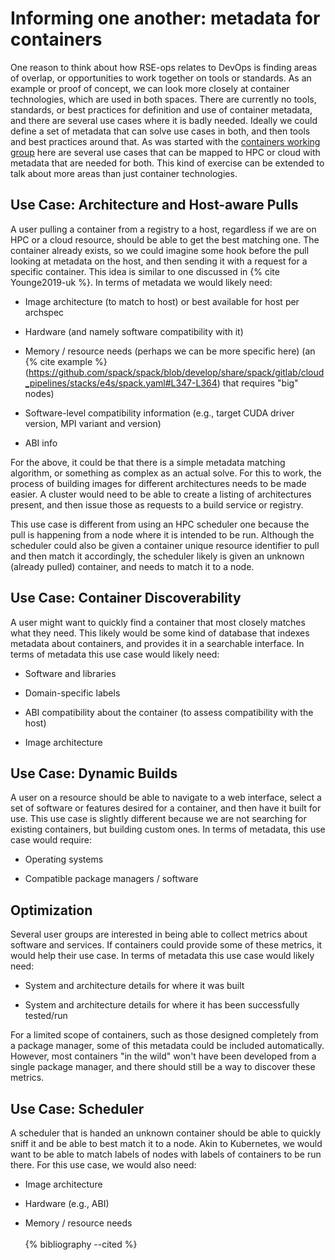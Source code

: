 # Informing one another: metadata for containers

One reason to think about how RSE-ops relates to DevOps is finding areas
of overlap, or opportunities to work together on tools or standards. As
an example or proof of concept, we can look more closely at container
technologies, which are used in both spaces. There are currently no
tools, standards, or best practices for definition and use of container
metadata, and there are several use cases where it is badly needed.
Ideally we could define a set of metadata that can solve use cases in
both, and then tools and best practices around that. As was started with
the [containers working
group](https://supercontainers.github.io/containers-wg) here are several
use cases that can be mapped to HPC or cloud with metadata that are
needed for both. This kind of exercise can be extended to talk about
more areas than just container technologies.

## Use Case: Architecture and Host-aware Pulls

A user pulling a container from a registry to a host, regardless if we
are on HPC or a cloud resource, should be able to get the best matching
one. The container already exists, so we could imagine some hook before
the pull looking at metadata on the host, and then sending it with a
request for a specific container. This idea is similar to one discussed
in {% cite Younge2019-uk %}. In terms of metadata we would likely need:

-   Image architecture (to match to host) or best available for host per
    archspec

-   Hardware (and namely software compatibility with it)

-   Memory / resource needs (perhaps we can be more specific here) (an
    {% cite example %}(https://github.com/spack/spack/blob/develop/share/spack/gitlab/cloud_pipelines/stacks/e4s/spack.yaml#L347-L364)
    that requires \"big\" nodes)

-   Software-level compatibility information (e.g., target CUDA driver
    version, MPI variant and version)

-   ABI info

For the above, it could be that there is a simple metadata matching
algorithm, or something as complex as an actual solve. For this to work,
the process of building images for different architectures needs to be
made easier. A cluster would need to be able to create a listing of
architectures present, and then issue those as requests to a build
service or registry.

This use case is different from using an HPC scheduler one because the
pull is happening from a node where it is intended to be run. Although
the scheduler could also be given a container unique resource identifier
to pull and then match it accordingly, the scheduler likely is given an
unknown (already pulled) container, and needs to match it to a node.

## Use Case: Container Discoverability

A user might want to quickly find a container that most closely matches
what they need. This likely would be some kind of database that indexes
metadata about containers, and provides it in a searchable interface. In
terms of metadata this use case would likely need:

-   Software and libraries

-   Domain-specific labels

-   ABI compatibility about the container (to assess compatibility with
    the host)

-   Image architecture

## Use Case: Dynamic Builds

A user on a resource should be able to navigate to a web interface,
select a set of software or features desired for a container, and then
have it built for use. This use case is slightly different because we
are not searching for existing containers, but building custom ones. In
terms of metadata, this use case would require:

-   Operating systems

-   Compatible package managers / software

## Optimization

Several user groups are interested in being able to collect metrics
about software and services. If containers could provide some of these
metrics, it would help their use case. In terms of metadata this use
case would likely need:

-   System and architecture details for where it was built

-   System and architecture details for where it has been successfully
    tested/run

For a limited scope of containers, such as those designed completely
from a package manager, some of this metadata could be included
automatically. However, most containers \"in the wild\" won't have been
developed from a single package manager, and there should still be a way
to discover these metrics.

## Use Case: Scheduler

A scheduler that is handed an unknown container should be able to
quickly sniff it and be able to best match it to a node. Akin to
Kubernetes, we would want to be able to match labels of nodes with
labels of containers to be run there. For this use case, we would also
need:

-   Image architecture

-   Hardware (e.g., ABI)

-   Memory / resource needs
<br><br>
{% bibliography --cited %}